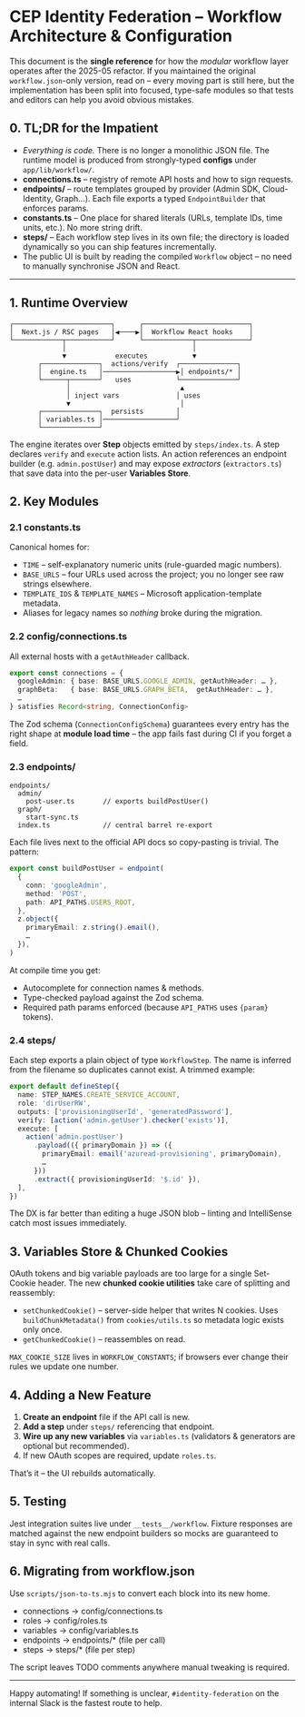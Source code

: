 # CEP Identity Federation – Workflow Architecture & Configuration

This document is the **single reference** for how the _modular_ workflow layer
operates after the 2025-05 refactor.  If you maintained the original
`workflow.json`-only version, read on – every moving part is still here, but the
implementation has been split into focused, type-safe modules so that tests and
editors can help you avoid obvious mistakes.

## 0. TL;DR for the Impatient

*   _Everything is code._  There is no longer a monolithic JSON file.  The
    runtime model is produced from strongly-typed **configs** under
    `app/lib/workflow/`.
*   **connections.ts** – registry of remote API hosts and how to sign requests.
*   **endpoints/** – route templates grouped by provider (Admin SDK, Cloud-
    Identity, Graph…).  Each file exports a typed `EndpointBuilder` that
    enforces params.
*   **constants.ts** – One place for shared literals (URLs, template IDs, time
    units, etc.).  No more string drift.
*   **steps/** – Each workflow step lives in its own file; the directory is
    loaded dynamically so you can ship features incrementally.
*   The public UI is built by reading the compiled `Workflow` object – no need
    to manually synchronise JSON and React.

---

## 1. Runtime Overview

```
┌────────────────────────┐      ┌──────────────────────────┐
│  Next.js / RSC pages   │◀────▶│  Workflow React hooks    │
└────────────┬───────────┘      └────────────┬─────────────┘
             │                               │
             ▼            executes           ▼
       ┌──────────────┐  actions/verify  ┌──────────────┐
       │  engine.ts   │──────────────────▶│ endpoints/* │
       └──────┬───────┘   uses           └──────────────┘
              │                           ▲
              │ inject vars              │ uses
              ▼                           │
       ┌──────────────┐  persists        │
       │ variables.ts │──────────────────┘
       └──────────────┘
```

The engine iterates over **Step** objects emitted by `steps/index.ts`.  A step
declares `verify` and `execute` action lists.  An action references an
endpoint builder (e.g. `admin.postUser`) and may expose *extractors*
(`extractors.ts`) that save data into the per-user **Variables Store**.

## 2. Key Modules

### 2.1 constants.ts

Canonical homes for:

* `TIME` – self-explanatory numeric units (rule-guarded magic numbers).
* `BASE_URLS` – four URLs used across the project; you no longer see raw
  strings elsewhere.
* `TEMPLATE_IDS` & `TEMPLATE_NAMES` – Microsoft application-template metadata.
* Aliases for legacy names so _nothing_ broke during the migration.

### 2.2 config/connections.ts

All external hosts with a `getAuthHeader` callback.

```ts
export const connections = {
  googleAdmin: { base: BASE_URLS.GOOGLE_ADMIN, getAuthHeader: … },
  graphBeta:   { base: BASE_URLS.GRAPH_BETA,  getAuthHeader: … },
  …
} satisfies Record<string, ConnectionConfig>
```

The Zod schema (`ConnectionConfigSchema`) guarantees every entry has the right
shape at **module load time** – the app fails fast during CI if you forget a
field.

### 2.3 endpoints/

```
endpoints/
  admin/
    post-user.ts       // exports buildPostUser()
  graph/
    start-sync.ts
  index.ts             // central barrel re-export
```

Each file lives next to the official API docs so copy-pasting is trivial.  The
pattern:

```ts
export const buildPostUser = endpoint(
  {
    conn: 'googleAdmin',
    method: 'POST',
    path: API_PATHS.USERS_ROOT,
  },
  z.object({
    primaryEmail: z.string().email(),
    …
  }),
)
```

At compile time you get:

* Autocomplete for connection names & methods.
* Type-checked payload against the Zod schema.
* Required path params enforced (because `API_PATHS` uses `{param}` tokens).

### 2.4 steps/

Each step exports a plain object of type `WorkflowStep`.  The name is inferred
from the filename so duplicates cannot exist.  A trimmed example:

```ts
export default defineStep({
  name: STEP_NAMES.CREATE_SERVICE_ACCOUNT,
  role: 'dirUserRW',
  outputs: ['provisioningUserId', 'generatedPassword'],
  verify: [action('admin.getUser').checker('exists')],
  execute: [
    action('admin.postUser')
      .payload(({ primaryDomain }) => ({
        primaryEmail: email('azuread-provisioning', primaryDomain),
        …
      }))
      .extract({ provisioningUserId: '$.id' }),
  ],
})
```

The DX is far better than editing a huge JSON blob – linting and IntelliSense
catch most issues immediately.

## 3. Variables Store & Chunked Cookies

OAuth tokens and big variable payloads are too large for a single Set-Cookie
header.  The new **chunked cookie utilities** take care of splitting and
reassembly:

* `setChunkedCookie()` – server-side helper that writes N cookies.  Uses
  `buildChunkMetadata()` from `cookies/utils.ts` so metadata logic exists only
  once.
* `getChunkedCookie()` – reassembles on read.

`MAX_COOKIE_SIZE` lives in `WORKFLOW_CONSTANTS`; if browsers ever change their
rules we update one number.

## 4. Adding a New Feature

1. **Create an endpoint** file if the API call is new.
2. **Add a step** under `steps/` referencing that endpoint.
3. **Wire up any new variables** via `variables.ts` (validators & generators are
   optional but recommended).
4. If new OAuth scopes are required, update `roles.ts`.

That’s it – the UI rebuilds automatically.

## 5. Testing

Jest integration suites live under `__tests__/workflow`.  Fixture responses are
matched against the new endpoint builders so mocks are guaranteed to stay in
sync with real calls.

## 6. Migrating from workflow.json

Use `scripts/json-to-ts.mjs` to convert each block into its new home.

* connections     → config/connections.ts
* roles           → config/roles.ts
* variables       → config/variables.ts
* endpoints       → endpoints/* (file per call)
* steps           → steps/* (file per step)

The script leaves TODO comments anywhere manual tweaking is required.

---

Happy automating!  If something is unclear, `#identity-federation` on the
internal Slack is the fastest route to help.
